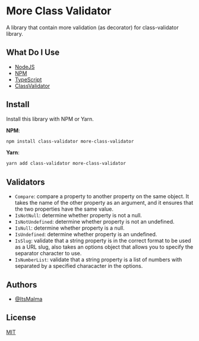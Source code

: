 # More Class Validator

A library that contain more validation (as decorator) for class-validator library.

## What Do I Use

- [NodeJS](https://nodejs.org)
- [NPM](https://www.npmjs.com)
- [TypeScript](https://www.typescriptlang.org/)
- [ClassValidator](https://www.npmjs.com/package/class-validator)

## Install

Install this library with NPM or Yarn.

**NPM**:

```bash
npm install class-validator more-class-validator
```

**Yarn**:

```bash
yarn add class-validator more-class-validator
```

## Validators

- `Compare`: compare a property to another property on the same object. It takes the name of the other property as an argument, and it ensures that the two properties have the same value.
- `IsNotNull`: determine whether property is not a null.
- `IsNotUndefined`: determine whether property is not an undefined.
- `IsNull`: determine whether property is a null.
- `IsUndefined`: determine whether property is an undefined.
- `IsSlug`: validate that a string property is in the correct format to be used as a URL slug, also takes an options object that allows you to specify the separator character to use.
- `IsNumberList`: validate that a string property is a list of numbers with separated by a specified characacter in the options.

## Authors

- [@ItsMalma](https://www.github.com/ItsMalma)

## License

[MIT](https://choosealicense.com/licenses/mit/)
